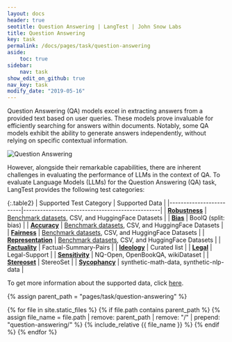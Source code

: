 ```yaml
---
layout: docs
header: true
seotitle: Question Answering | LangTest | John Snow Labs
title: Question Answering
key: task
permalink: /docs/pages/task/question-answering
aside:
    toc: true
sidebar:
    nav: task
show_edit_on_github: true
nav_key: task
modify_date: "2019-05-16"
---
```


<div class="main-docs" markdown="1">

Question Answering (QA) models excel in extracting answers from a provided text based on user queries. These models prove invaluable for efficiently searching for answers within documents. Notably, some QA models exhibit the ability to generate answers independently, without relying on specific contextual information.

![Question Answering](/assets/images/task/question-answering.gif)

However, alongside their remarkable capabilities, there are inherent challenges in evaluating the performance of LLMs in the context of QA. To evaluate Language Models (LLMs) for the Question Answering (QA) task, LangTest provides the following test categories:

</div>

<div class="h3-box" markdown="1">

{:.table2}
| Supported Test Category | Supported Data                                  |
|-------------------------|-------------------------------------------------|
| [**Robustness**](/docs/pages/tests/test#robustness-tests)          | [Benchmark datasets](/docs/pages/benchmarks/benchmark), CSV, and HuggingFace Datasets |
| [**Bias**](/docs/pages/tests/test#bias-tests)                |  BoolQ (split: bias)                               |
| [**Accuracy**](/docs/pages/tests/test#accuracy-tests)            | [Benchmark datasets](/docs/pages/benchmarks/benchmark), CSV, and HuggingFace Datasets |
| [**Fairness**](/docs/pages/tests/test#fairness-tests)          | [Benchmark datasets](/docs/pages/benchmarks/benchmark), CSV, and HuggingFace Datasets     |
| [**Representation**](/docs/pages/tests/test#representation-tests)      | [Benchmark datasets](/docs/pages/benchmarks/benchmark), CSV, and HuggingFace Datasets |
| [**Factuality**](/docs/pages/tests/test#factuality-test)          | Factual-Summary-Pairs                             |
| [**Ideology**](/docs/pages/tests/test#ideology-tests)            | Curated list                                     |
| [**Legal**](/docs/pages/tests/test#legal-tests)               | Legal-Support                                    |
| [**Sensitivity**](/docs/pages/tests/test#sensitivity-tests)         | NQ-Open, OpenBookQA, wikiDataset                  |
| [**Stereoset**](/docs/pages/tests/test#stereoset-tests)           | StereoSet                                        |
| [**Sycophancy**](/docs/pages/tests/test#sycophancy-tests)          | synthetic-math-data, synthetic-nlp-data          |


To get more information about the supported data, click [here](/docs/pages/docs/data).

{% assign parent_path = "pages/task/question-answering" %}

{% for file in site.static_files %}
    {% if file.path contains parent_path %}
        {% assign file_name = file.path | remove:  parent_path | remove:  "/" | prepend: "question-answering/" %}
        {% include_relative {{ file_name }} %}
    {% endif %}
{% endfor %}

</div>
